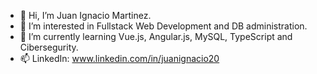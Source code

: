 - 👋 Hi, I’m Juan Ignacio Martinez. 
- 👀 I’m interested in Fullstack Web Development and DB administration.
- 🌱 I’m currently learning Vue.js, Angular.js, MySQL, TypeScript and Cibersegurity. 
- 📫 LinkedIn: www.linkedin.com/in/juanignacio20
